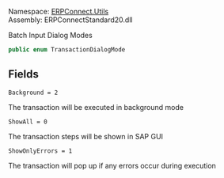 
Namespace: [ERPConnect.Utils](index.md)  
Assembly: ERPConnectStandard20.dll  

Batch Input Dialog Modes

```csharp
public enum TransactionDialogMode
```

## Fields

`Background = 2` 

The transaction will be executed in background mode



`ShowAll = 0` 

The transaction steps will be shown in SAP GUI



`ShowOnlyErrors = 1` 

The transaction will pop up if any errors occur during execution



